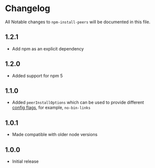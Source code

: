 # Changelog

All Notable changes to `npm-install-peers` will be documented in this file.

## 1.2.1
- Add npm as an explicit dependency

## 1.2.0
- Added support for npm 5

## 1.1.0
- Added `peerInstallOptions` which can be used to provide different
 [config flags](https://docs.npmjs.com/misc/config), for example, `no-bin-links`

## 1.0.1
- Made compatible with older node versions

## 1.0.0
- Initial release
